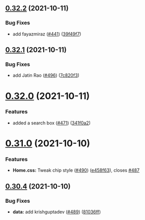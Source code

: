 ## [0.32.2](https://github.com/EddieHubCommunity/LinkFree/compare/v0.32.1...v0.32.2) (2021-10-11)


### Bug Fixes

* add fayazmiraz ([#441](https://github.com/EddieHubCommunity/LinkFree/issues/441)) ([39f49f7](https://github.com/EddieHubCommunity/LinkFree/commit/39f49f78d5208cc4c789bfe4d850fd7ae4b0fa5e))



## [0.32.1](https://github.com/EddieHubCommunity/LinkFree/compare/v0.32.0...v0.32.1) (2021-10-11)


### Bug Fixes

* add Jatin Rao ([#496](https://github.com/EddieHubCommunity/LinkFree/issues/496)) ([7c820f3](https://github.com/EddieHubCommunity/LinkFree/commit/7c820f33fc913c522cdee86eaf7a5fe4f7d3e505))



# [0.32.0](https://github.com/EddieHubCommunity/LinkFree/compare/v0.31.0...v0.32.0) (2021-10-11)


### Features

* added a search box ([#471](https://github.com/EddieHubCommunity/LinkFree/issues/471)) ([341f0a2](https://github.com/EddieHubCommunity/LinkFree/commit/341f0a209d3c9bae068a443f0a55e11d283af254))



# [0.31.0](https://github.com/EddieHubCommunity/LinkFree/compare/v0.30.4...v0.31.0) (2021-10-10)


### Features

* **Home.css:** Tweak chip style ([#490](https://github.com/EddieHubCommunity/LinkFree/issues/490)) ([e458f63](https://github.com/EddieHubCommunity/LinkFree/commit/e458f638bfc780bb68fabdc9553b3f9afc9ababc)), closes [#487](https://github.com/EddieHubCommunity/LinkFree/issues/487)



## [0.30.4](https://github.com/EddieHubCommunity/LinkFree/compare/v0.30.3...v0.30.4) (2021-10-10)


### Bug Fixes

* **data:** add krishguptadev ([#489](https://github.com/EddieHubCommunity/LinkFree/issues/489)) ([81036ff](https://github.com/EddieHubCommunity/LinkFree/commit/81036ff10a9234987e0c94b216d7f60d53ec8ff6))



